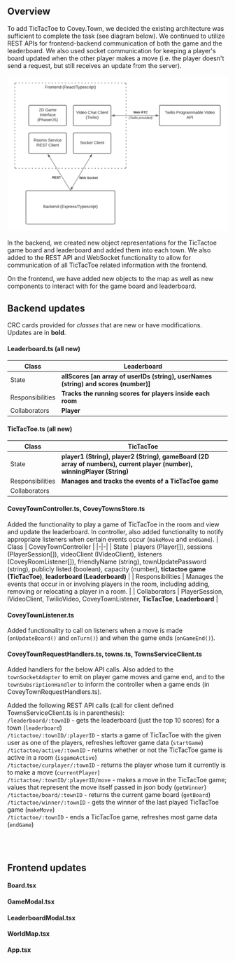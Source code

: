 ## Overview
To add TicTacToe to Covey.Town, we decided the existing architecture was sufficient to complete the task (see diagram below). We continued to utilize REST APIs for frontend-backend communication of both the game and the leaderboard. We also used socket communication for keeping a player's board updated when the other player makes a move (i.e. the player doesn't send a request, but still receives an update from the server). 

<img src="SE Project Arch.png" />

In the backend, we created new object representations for the TicTactoe game board and leaderboard and added them into each town. We also added to the REST API and WebSocket functionality to allow for communication of all TicTacToe related information with the frontend.

On the frontend, we have added new objects to the map as well as new components to interact with for the game board and leaderboard. 

## Backend updates 
CRC cards provided for _classes_ that are new or have modifications. Updates are in **bold**.  
#### Leaderboard.ts (all new)
| Class | Leaderboard |
|-|-|
| State            | **allScores [an array of userIDs (string), userNames (string) and scores (number)]** |
| Responsibilities | **Tracks the running scores for players inside each room**                           |
| Collaborators    | **Player**                                                                           |

#### TicTacToe.ts (all new)  
| Class | TicTacToe |
|-|-|
| State            | **player1 (String), player2 (String), gameBoard (2D array of numbers), current player (number), winningPlayer (String)** |
| Responsibilities | **Manages and tracks the events of a TicTacToe game**                                                                    |
| Collaborators    |                                                                                                                      |

#### CoveyTownController.ts, CoveyTownsStore.ts
Added the functionality to play a game of TicTacToe in the room and view and update the leaderboard. In controller, also added functionality to notify appropriate listeners when certain events occur (`makeMove` and `endGame`). 
| Class | CoveyTownController |
|-|-|
| State            | players (Player[]), sessions (PlayerSession[]), videoClient (IVideoClient), listeners (CoveyRoomListener[]), friendlyName (string), townUpdatePassword (string), publicly listed (boolean), capacity (number), **tictactoe game (TicTacToe)**, **leaderboard (Leaderboard)** |
| Responsibilities | Manages the events that occur in or involving players in the room, including adding, removing or relocating a player in a room.  |
| Collaborators    | PlayerSession, IVideoClient, TwilioVideo, CoveyTownListener, **TicTacToe**, **Leaderboard**          |

#### CoveyTownListener.ts
Added functionality to call on listeners when a move is made (`onUpdateBoard()` and `onTurn()`) and when the game ends (`onGameEnd()`). 

#### CoveyTownRequestHandlers.ts, towns.ts, TownsServiceClient.ts
Added handlers for the below API calls. Also added to the `townSocketAdapter` to emit on player game moves and game end, and to the `townSubsriptionHandler` to inform the controller when a game ends (in CoveyTownRequestHandlers.ts).

Added the following REST API calls (call for client defined TownsServiceClient.ts is in parenthesis):   
`/leaderboard/:townID` - gets the leaderboard (just the top 10 scores) for a town (`leaderboard`)   
`/tictactoe/:townID/:playerID` - starts a game of TicTacToe with the given user as one of the players, refreshes leftover game data (`startGame`)   
`/tictactoe/active/:townID` - returns whether or not the TicTacToe game is active in a room (`isgameActive`)  
`/tictactoe/curplayer/:townID` - returns the player whose turn it currently is to make a move (`currentPlayer`)  
`/tictactoe/:townID/:playerID/move` - makes a move in the TicTacToe game; values that represent the move itself passed in json body (`getWinner`)  
`/tictactoe/board/:townID` - returns the current game board (`getBoard`)   
`/tictactoe/winner/:townID` - gets the winner of the last played TicTacToe game (`makeMove`)  
`/tictactoe/:townID` - ends a TicTacToe game, refreshes most game data (`endGame`)  

<br><br>
## Frontend updates 
#### Board.tsx
#### GameModal.tsx
#### LeaderboardModal.tsx
#### WorldMap.tsx
#### App.tsx
